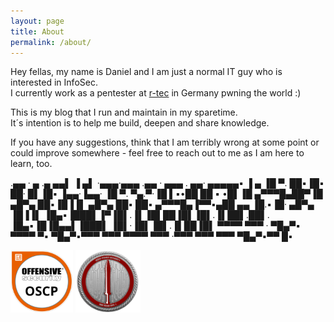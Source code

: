```yaml
---
layout: page
title: About
permalink: /about/
---
```


Hey fellas, my name is Daniel and I am just a normal IT guy who is interested in InfoSec.  
I currently work as a pentester at [r-tec](https://www.r-tec.net/home.html) in Germany pwning the world :)  

This is my blog that I run and maintain in my sparetime.  
It´s intention is to help me build, deepen and share knowledge.  

If you have any suggestions, think that I am terribly wrong at some point or could improve somewhere - feel free to reach out to me as I am here to learn, too.  


.▄▄ ·  ▄ .▄      ▄▄▌ ▐ ▄▌      ·▄▄▄·▄▄▄    .▄▄ · ▄▄▄ . ▄▄· ▄▄▄▄▄▪         ▐ ▄ 
▐█ ▀. ██▪▐█▪     ██· █▌▐█▪     ▐▄▄·▐▄▄·    ▐█ ▀. ▀▄.▀·▐█ ▌▪•██  ██ ▪     •█▌▐█
▄▀▀▀█▄██▀▐█ ▄█▀▄ ██▪▐█▐▐▌ ▄█▀▄ ██▪ ██▪     ▄▀▀▀█▄▐▀▀▪▄██ ▄▄ ▐█.▪▐█· ▄█▀▄ ▐█▐▐▌
▐█▄▪▐███▌▐▀▐█▌.▐▌▐█▌██▐█▌▐█▌.▐▌██▌.██▌.    ▐█▄▪▐█▐█▄▄▌▐███▌ ▐█▌·▐█▌▐█▌.▐▌██▐█▌
 ▀▀▀▀ ▀▀▀ · ▀█▄▀▪ ▀▀▀▀ ▀▪ ▀█▄▀▪▀▀▀ ▀▀▀      ▀▀▀▀  ▀▀▀ ·▀▀▀  ▀▀▀ ▀▀▀ ▀█▄▀▪▀▀ █▪
       
<a href="https://www.youracclaim.com/badges/47725ad5-c23c-470b-9e0e-ed08000bcc1b"><img align="middle" src="/images/OSCP.png" height="100"/></a>
<a href="https://eu.badgr.com/public/assertions/LbHY7ftfT0KCxyMcYfIa8Q"><img align="middle" src="/images/CRTO.png" height="100"/></a> 